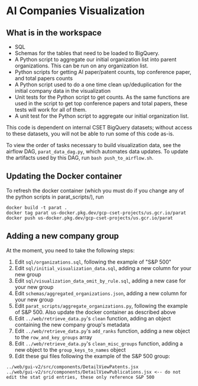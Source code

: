 # AI Companies Visualization

## What is in the workspace

* SQL 
* Schemas for the tables that need to be loaded to BigQuery.
* A Python script to aggregate our initial organization list into parent organizations. This can be run on any organization list.  
* Python scripts for getting AI paper/patent counts, top conference paper, and total papers counts
* A Python script used to do a one time clean up/deduplication for the initial company data in the visualization
* Unit tests for the Python script to get counts. As the same functions are used in the
script to get top conference papers and total papers, these tests will work for all of them.
* A unit test for the Python script to aggregate our initial organization list.

This code is dependent on internal CSET BigQuery datasets; without access to these datasets, you will not be able to
run some of this code as-is.

To view the order of tasks necessary to build visualization data, see the airflow DAG, `parat_data_dag.py`, which automates data updates. To update the artifacts used by this DAG, run `bash push_to_airflow.sh`.

## Updating the Docker container

To refresh the docker container (which you must do if you change any of the python scripts in parat_scripts/), run

```
docker build -t parat .
docker tag parat us-docker.pkg.dev/gcp-cset-projects/us.gcr.io/parat
docker push us-docker.pkg.dev/gcp-cset-projects/us.gcr.io/parat
```

## Adding a new company group

At the moment, you need to take the following steps:

1. Edit `sql/organizations.sql`, following the example of "S&P 500"
1. Edit `sql/initial_visualization_data.sql`, adding a new column for your new group 
1. Edit `sql/visualization_data_omit_by_rule.sql`, adding a new case for your new group
1. Edit `schemas/aggregated_organizations.json`, adding a new column for your new group
1. Edit `parat_scripts/aggregate_organizations.py`, following the example of S&P 500. Also update the docker container as described above
1. Edit `../web/retrieve_data.py`'s `clean` function, adding an object containing the new company group's metadata
1. Edit `../web/retrieve_data.py`'s `add_ranks` function, adding a new object to the `row_and_key_groups` array
1. Edit `../web/retrieve_data.py`'s `clean_misc_groups` function, adding a new object to the `group_keys_to_names` object
1. Edit these gui files following the example of the S&P 500 group:
```
../web/gui-v2/src/components/DetailViewPatents.jsx
../web/gui-v2/src/components/DetailViewPublications.jsx <-- do not edit the stat grid entries, these only reference S&P 500
```